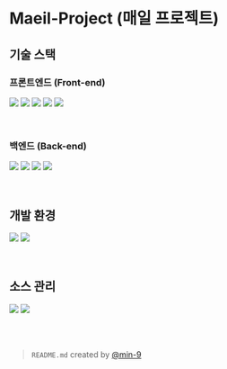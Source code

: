 # Maeil-Project (매일 프로젝트)

## 기술 스택

### 프론트엔드 (Front-end)

<a href="#"><img src="https://img.shields.io/badge/html-E34F26?style=for-the-badge&logo=html5&logoColor=white"></a>
<a href="#"><img src="https://img.shields.io/badge/css-1572B6?style=for-the-badge&logo=css3&logoColor=white"></a>
<a href="#"><img src="https://img.shields.io/badge/javascript-F7DF1E?style=for-the-badge&logo=javascript&logoColor=black"></a>
<a href="#"><img src="https://img.shields.io/badge/node.js-339933?style=for-the-badge&logo=node.js&logoColor=white"></a>
<a href="#"><img src="https://img.shields.io/badge/react-61DAFB?style=for-the-badge&logo=react&logoColor=black"></a>

<br />

### 백엔드 (Back-end)

<a href="#"><img src="https://img.shields.io/badge/JAVA-007396?style=for-the-badge&logo=java&logoColor=white"></a>
<a href="#"><img src="https://img.shields.io/badge/gradle-02303A?style=for-the-badge&logo=gradle&logoColor=white"></a>
<a href="#"><img src="https://img.shields.io/badge/Spring-6DB33F?style=for-the-badge&logo=Spring&logoColor=white"></a>
<a href="#"><img src="https://img.shields.io/badge/SpringBoot-6DB33F?style=for-the-badge&logo=SpringBoot&logoColor=white"></a>

<br />

## 개발 환경

<a href="#"><img src="https://img.shields.io/badge/IntelliJ_IDEA-000000?style=for-the-badge&logo=intellijidea&logoColor=white"></a>
<a href="#"><img src="https://img.shields.io/badge/Visual_Studio_Code-007ACC?style=for-the-badge&logo=visualstudiocode&logoColor=white"></a>

<br />

## 소스 관리

<a><img src="https://img.shields.io/badge/git-F05032?style=for-the-badge&logo=git&logoColor=white"></a>
<a><img src="https://img.shields.io/badge/github-181717?style=for-the-badge&logo=github&logoColor=white"></a>

<br />
<br />

> `README.md` created by [@min-9](https://github.com/min-9)
